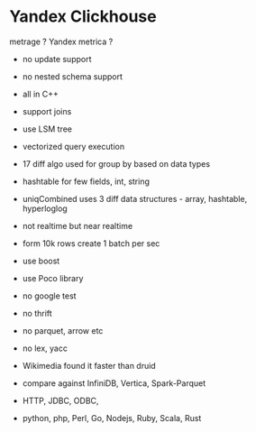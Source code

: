 
# Yandex Clickhouse

metrage ?
Yandex metrica ?

* no update support
* no nested schema support
* all in C++
* support joins
* use LSM tree
* vectorized query execution
* 17 diff algo used for group by based on data types
* hashtable for few fields, int, string
* uniqCombined uses 3 diff data structures - array, hashtable, hyperloglog
* not realtime but near realtime
* form 10k rows create 1 batch per sec

* use boost
* use Poco library
* no google test
* no thrift
* no parquet, arrow etc
* no lex, yacc

* Wikimedia found it faster than druid
* compare against InfiniDB, Vertica, Spark-Parquet

* HTTP, JDBC, ODBC, 
* python, php, Perl, Go, Nodejs, Ruby, Scala, Rust

